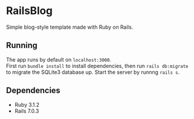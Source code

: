 # RailsBlog

Simple blog-style template made with Ruby on Rails.

## Running  
The app runs by default on ```localhost:3000```.  
First run ```bundle install``` to install dependencies, then run ```rails db:migrate``` to migrate the SQLite3 database up. Start the server by runnng ```rails s```.  
  
## Dependencies
- Ruby 3.1.2  
- Rails 7.0.3